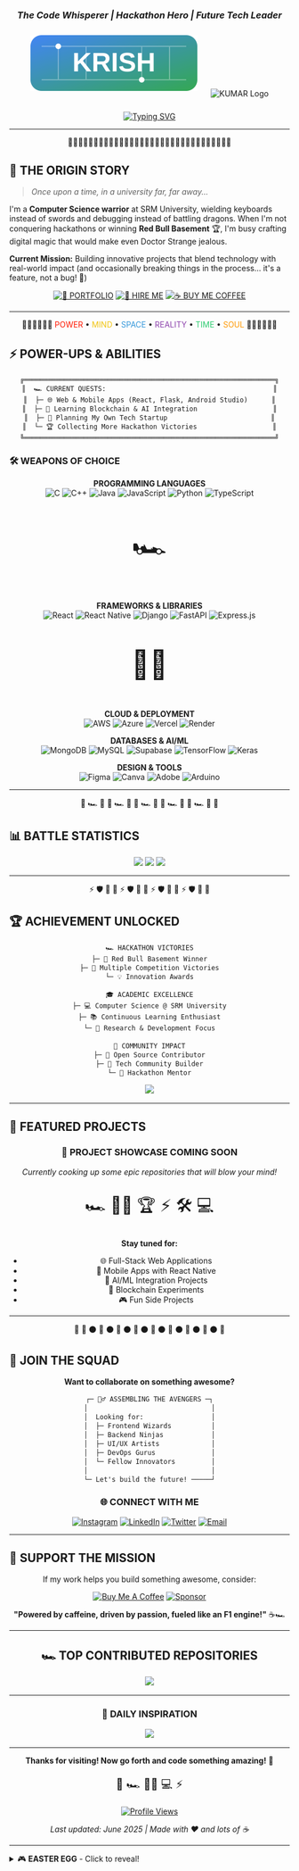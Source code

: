 <div align="center">

### *The Code Whisperer | Hackathon Hero | Future Tech Leader*


<div align="center">
  <img src="krish-logo.svg" alt="KRISH Tech Logo" width="300" style="margin: 10px;">
  <img src="kumar.svg" alt="KUMAR Logo" width="300" style="margin: 10px;">
</div>


[![Typing SVG](https://readme-typing-svg.herokuapp.com?font=Racing+Sans+One&size=22&duration=2000&pause=1000&color=FF1801&center=true&vCenter=true&width=600&height=80&lines=Computer+Science+%40+SRM+University;Full+Stack+Developer;Hackathon+Champion+%F0%9F%8F%86;Red+Bull+Basement+Winner;Racing+to+Build+the+Future+%F0%9F%8F%8E%F0%9F%9A%80)](https://git.io/typing-svg)

</div>

---

<div align="center">
  <!-- F1 checkered flag separator -->
  <p>🏁🏁🏁🏁🏁🏁🏁🏁🏁🏁🏁🏁🏁🏁🏁🏁🏁🏁🏁🏁🏁🏁🏁🏁🏁🏁🏁🏁🏁🏁🏁🏁</p>
</div>

## 🎯 **THE ORIGIN STORY**

> *Once upon a time, in a university far, far away...*

I'm a **Computer Science warrior** at SRM University, wielding keyboards instead of swords and debugging instead of battling dragons. When I'm not conquering hackathons or winning **Red Bull Basement** 🏆, I'm busy crafting digital magic that would make even Doctor Strange jealous.

**Current Mission:** Building innovative projects that blend technology with real-world impact (and occasionally breaking things in the process... it's a feature, not a bug! 🐛)

<div align="center">

[![🚀 PORTFOLIO](https://img.shields.io/badge/🚀_PORTFOLIO-191970?style=for-the-badge&logo=portfolio&logoColor=white&labelColor=FF1801)]([https://portfolio2-three-lime.vercel.app/])
[![💼 HIRE ME](https://img.shields.io/badge/💼_HIRE_ME-191970?style=for-the-badge&logo=handshake&logoColor=white&labelColor=FF1801)](mailto:krishneerajkumar@gmail.com)
[![☕ BUY ME COFFEE](https://img.shields.io/badge/☕_BUY_ME_COFFEE-191970?style=for-the-badge&logo=buymeacoffee&logoColor=white&labelColor=FF1801)](your-coffee-link)

</div>

---

<div align="center">
  <!-- Infinity stones divider -->
  <p>💎💎💎💎💎💎 <span style="color:#FF1801">POWER</span> • <span style="color:#F1C40F">MIND</span> • <span style="color:#3498DB">SPACE</span> • <span style="color:#8E44AD">REALITY</span> • <span style="color:#2ECC71">TIME</span> • <span style="color:#FF9800">SOUL</span> 💎💎💎💎💎💎</p>
</div>

## ⚡ **POWER-UPS & ABILITIES**

<div align="center">

```
╔═══════════════════════════════════════════════════════════════╗
║  🏎️ CURRENT QUESTS:                                          ║
║  ├─ 🌐 Web & Mobile Apps (React, Flask, Android Studio)      ║
║  ├─ 🧠 Learning Blockchain & AI Integration                   ║
║  ├─ 🚀 Planning My Own Tech Startup                          ║
║  └─ 🏆 Collecting More Hackathon Victories                   ║
╚═══════════════════════════════════════════════════════════════╝
```

</div>

### 🛠️ **WEAPONS OF CHOICE**

<div align="center">

**PROGRAMMING LANGUAGES**
<br>
![C](https://img.shields.io/badge/C-A8B9CC?style=for-the-badge&logo=c&logoColor=white)
![C++](https://img.shields.io/badge/C++-00599C?style=for-the-badge&logo=c%2B%2B&logoColor=white)
![Java](https://img.shields.io/badge/Java-ED8B00?style=for-the-badge&logo=openjdk&logoColor=white)
![JavaScript](https://img.shields.io/badge/JavaScript-F7DF1E?style=for-the-badge&logo=javascript&logoColor=black)
![Python](https://img.shields.io/badge/Python-3776AB?style=for-the-badge&logo=python&logoColor=white)
![TypeScript](https://img.shields.io/badge/TypeScript-007ACC?style=for-the-badge&logo=typescript&logoColor=white)

<!-- F1 car emoji -->
<p style="font-size: 50px;">🏎️</p>

**FRAMEWORKS & LIBRARIES**
<br>
![React](https://img.shields.io/badge/React-20232A?style=for-the-badge&logo=react&logoColor=61DAFB)
![React Native](https://img.shields.io/badge/React_Native-20232A?style=for-the-badge&logo=react&logoColor=61DAFB)
![Django](https://img.shields.io/badge/Django-092E20?style=for-the-badge&logo=django&logoColor=white)
![FastAPI](https://img.shields.io/badge/FastAPI-005571?style=for-the-badge&logo=fastapi)
![Express.js](https://img.shields.io/badge/Express.js-404D59?style=for-the-badge)

<!-- Iron Man emoji -->
<p style="font-size: 50px;">🦸‍♂️</p>

**CLOUD & DEPLOYMENT**
<br>
![AWS](https://img.shields.io/badge/AWS-FF9900?style=for-the-badge&logo=amazon-aws&logoColor=white)
![Azure](https://img.shields.io/badge/Azure-0072C6?style=for-the-badge&logo=microsoftazure&logoColor=white)
![Vercel](https://img.shields.io/badge/Vercel-000000?style=for-the-badge&logo=vercel&logoColor=white)
![Render](https://img.shields.io/badge/Render-46E3B7?style=for-the-badge&logo=render&logoColor=white)

**DATABASES & AI/ML**
<br>
![MongoDB](https://img.shields.io/badge/MongoDB-4EA94B?style=for-the-badge&logo=mongodb&logoColor=white)
![MySQL](https://img.shields.io/badge/MySQL-4479A1?style=for-the-badge&logo=mysql&logoColor=white)
![Supabase](https://img.shields.io/badge/Supabase-3ECF8E?style=for-the-badge&logo=supabase&logoColor=white)
![TensorFlow](https://img.shields.io/badge/TensorFlow-FF6F00?style=for-the-badge&logo=TensorFlow&logoColor=white)
![Keras](https://img.shields.io/badge/Keras-D00000?style=for-the-badge&logo=Keras&logoColor=white)

**DESIGN & TOOLS**
<br>
![Figma](https://img.shields.io/badge/Figma-F24E1E?style=for-the-badge&logo=figma&logoColor=white)
![Canva](https://img.shields.io/badge/Canva-00C4CC?style=for-the-badge&logo=Canva&logoColor=white)
![Adobe](https://img.shields.io/badge/Adobe-FF0000?style=for-the-badge&logo=adobe&logoColor=white)
![Arduino](https://img.shields.io/badge/Arduino-00979D?style=for-the-badge&logo=Arduino&logoColor=white)

</div>

---

<div align="center">
  <!-- F1 flag emoji animation -->
  <p>🏁 🏎️ 💨 🏁 🏎️ 💨 🏁 🏎️ 💨 🏁 🏎️ 💨 🏁 🏎️ 💨 🏁</p>
</div>

## 📊 **BATTLE STATISTICS**

<div align="center">

<!-- Custom styling inspired by F1 timing screens -->
<img src="https://github-readme-streak-stats.herokuapp.com/?user=krishh-kumarr&theme=dark&hide_border=true&background=191970&stroke=FF1801&ring=FF1801&fire=FF1801&currStreakLabel=FF1801" width="49%">
<img src="https://github-readme-stats.vercel.app/api?username=krishh-kumarr&show_icons=true&theme=dark&hide_border=true&bg_color=191970&title_color=FF1801&icon_color=FF1801&text_color=FFFFFF" width="49%">

<!-- Language stats with F1 team colors -->
<img src="https://github-readme-stats.vercel.app/api/top-langs/?username=krishh-kumarr&layout=compact&theme=dark&hide_border=true&bg_color=191970&title_color=FF1801&text_color=FFFFFF" width="70%">

</div>

---

<div align="center">
  <!-- Marvel themed divider using emojis -->
  <p>⚡️ 🛡️ 🔨 👊 ⚡️ 🛡️ 🔨 👊 ⚡️ 🛡️ 🔨 👊 ⚡️ 🛡️ 🔨 👊</p>
</div>

## 🏆 **ACHIEVEMENT UNLOCKED**

<div align="center">

```
🏎️ HACKATHON VICTORIES
├─ 🥇 Red Bull Basement Winner
├─ 🚀 Multiple Competition Victories
└─ 💡 Innovation Awards

🎓 ACADEMIC EXCELLENCE
├─ 💻 Computer Science @ SRM University
├─ 📚 Continuous Learning Enthusiast
└─ 🔬 Research & Development Focus

🌟 COMMUNITY IMPACT
├─ 🤝 Open Source Contributor
├─ 📢 Tech Community Builder
└─ 🎪 Hackathon Mentor
```

<!-- Trophy display inspired by F1 podium -->
<img src="https://github-profile-trophy.vercel.app/?username=krishh-kumarr&theme=darkhub&no-frame=true&no-bg=true&column=7&title=Followers,Stars,Commits,PR,Issues,Repositories,MultiLanguage" width="100%">

</div>

---

## 🎨 **FEATURED PROJECTS**

<div align="center">

### 🚀 **PROJECT SHOWCASE COMING SOON**
*Currently cooking up some epic repositories that will blow your mind!*

<!-- F1/Marvel themed emojis -->
<p style="font-size: 30px;">🏎️ 🦸‍♂️ 🏆 ⚡ 🛠️ 💻</p>

**Stay tuned for:**
- 🌐 Full-Stack Web Applications
- 📱 Mobile Apps with React Native
- 🤖 AI/ML Integration Projects
- 🔗 Blockchain Experiments
- 🎮 Fun Side Projects

</div>

---

<div align="center">
  <!-- Racing theme divider -->
  <p>🏁 🔴 ⚫ 🔴 ⚫ 🔴 ⚫ 🔴 ⚫ 🔴 ⚫ 🔴 ⚫ 🔴 ⚫ 🔴 ⚫ 🏁</p>
</div>

## 🤝 **JOIN THE SQUAD**

<div align="center">

**Want to collaborate on something awesome?**

```
┌─ 🦸‍♂️ ASSEMBLING THE AVENGERS ─┐
│                               │
│  Looking for:                 │
│  ├─ Frontend Wizards          │
│  ├─ Backend Ninjas            │
│  ├─ UI/UX Artists             │
│  ├─ DevOps Gurus              │
│  └─ Fellow Innovators         │
│                               │
└─ Let's build the future! ─────┘
```

### 🌐 **CONNECT WITH ME**

<!-- Social media badges with F1 team colors -->
[![Instagram](https://img.shields.io/badge/Instagram-191970?style=for-the-badge&logo=instagram&logoColor=white&labelColor=FF1801)](https://instagram.com/__krish___2005)
[![LinkedIn](https://img.shields.io/badge/LinkedIn-191970?style=for-the-badge&logo=linkedin&logoColor=white&labelColor=FF1801)](your-linkedin)
[![Twitter](https://img.shields.io/badge/Twitter-191970?style=for-the-badge&logo=twitter&logoColor=white&labelColor=FF1801)](your-twitter)
[![Email](https://img.shields.io/badge/Email-191970?style=for-the-badge&logo=gmail&logoColor=white&labelColor=FF1801)](mailto:your-email)

</div>

---

## 💝 **SUPPORT THE MISSION**

<div align="center">

If my work helps you build something awesome, consider:

<!-- Support buttons with F1/Marvel theme -->
[![Buy Me A Coffee](https://img.shields.io/badge/Buy_Me_A_Coffee-191970?style=for-the-badge&logo=buy-me-a-coffee&logoColor=FFDD00&labelColor=FF1801)](your-coffee-link)
[![Sponsor](https://img.shields.io/badge/Sponsor-191970?style=for-the-badge&logo=github-sponsors&logoColor=white&labelColor=FF1801)](your-sponsor-link)

**"Powered by caffeine, driven by passion, fueled like an F1 engine!"** ☕🏎️

</div>

---

<div align="center">

## 🏎️ **TOP CONTRIBUTED REPOSITORIES**

![](https://github-contributor-stats.vercel.app/api?username=krishh-kumarr&limit=5&theme=dark&combine_all_yearly_contributions=true&hide_border=true&bg_color=191970)

---

### 💭 **DAILY INSPIRATION**

<!-- Quote display with F1 team colors -->
![](https://quotes-github-readme.vercel.app/api?type=horizontal&theme=dark&hide_border=true&bg_color=191970&border_color=FF1801)

---

**Thanks for visiting! Now go forth and code something amazing!** 🚀

<p style="font-size: 20px;">🏁 🏎️ 🦸‍♂️ 💻 ⚡</p>

[![Profile Views](https://visitcount.itsvg.in/api?id=krishh-kumarr&icon=3&color=1)](https://visitcount.itsvg.in)

*Last updated: June 2025 | Made with ❤️ and lots of ☕*

</div>

---

<details>
<summary>🎮 <b>EASTER EGG</b> - Click to reveal!</summary>

```javascript
// Secret message for fellow developers
console.log("🎉 You found the easter egg!");
console.log("Here's a secret: I debug with console.log() and I'm not ashamed!");
console.log("Want to collaborate? Let's build something epic together! 🚀");

// F1 x Marvel Easter Egg
console.log("If Tony Stark drove in F1, he'd definitely beat Lewis Hamilton.");

// Konami Code: ↑↑↓↓←→←→BA
document.addEventListener('keydown', function(e) {
    // Implementation of awesome surprise coming soon! 😉
});
```

**Fun Fact:** This README was written while listening to epic coding playlists and consuming an unhealthy amount of energy drinks! 🎵⚡

<div align="center">
  <p style="font-size: 30px;">🦸‍♂️ 🏎️ ⚡ 🛠️ 💻 🚀</p>
</div>

</details>
